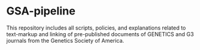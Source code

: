 GSA-pipeline
============
This repository includes all scripts, policies, and explanations related to text-markup and linking of pre-published documents of GENETICS and G3 journals from the Genetics Society of America.